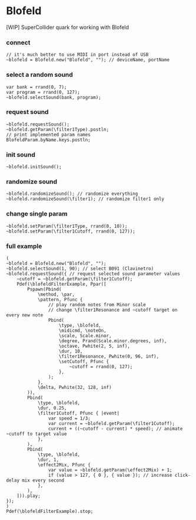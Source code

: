 # Blofeld
[WIP] SuperCollider quark for working with Blofeld

### connect
```supercollider
// it's much better to use MIDI in port instead of USB
~blofeld = Blofeld.new("Blofeld", ""); // deviceName, portName
```
### select a random sound
```supercollider
var bank = rrand(0, 7);
var program = rrand(0, 127);
~blofeld.selectSound(bank, program);
```
### request sound
```supercollider
~blofeld.requestSound();
~blofeld.getParam(\filter1Type).postln;
// print implemented param names
BlofeldParam.byName.keys.postln;
```
### init sound
```supercollider
~blofeld.initSound();
```
### randomize sound
```supercollider
~blofeld.randomizeSound(); // randomize everything
~blofeld.randomizeSound(\filter1); // randomize filter1 only
```
### change single param
```supercollider
~blofeld.setParam(\filter1Type, rrand(0, 10));
~blofeld.setParam(\filter1Cutoff, rrand(0, 127));
```
### full example
```supercollider
(
~blofeld = Blofeld.new("Blofeld", "");
~blofeld.selectSound(1, 90); // select B091 (Clavinetro)
~blofeld.requestSound({ // request selected sound parameter values
	~cutoff = ~blofeld.getParam(\filter1Cutoff);
	Pdef(\blofeldFilterExample, Ppar([
		Pspawn(Pbind(
			\method, \par,
			\pattern, Pfunc {
				// play random notes from Minor scale
				// change \filter1Resonance and ~cutoff target on every new note
				Pbind(
					\type, \blofeld,
					\midicmd, \noteOn,
					\scale, Scale.minor,
					\degree, Prand(Scale.minor.degrees, inf),
					\octave, Pwhite(2, 5, inf),
					\dur, 10,
					\filter1Resonance, Pwhite(0, 96, inf),
					\setCutoff, Pfunc {
						~cutoff = rrand(0, 127);
					},
				);
			},
			\delta, Pwhite(32, 128, inf)
		)),
		Pbind(
			\type, \blofeld,
			\dur, 0.25,
			\filter1Cutoff, Pfunc { |event|
				var speed = 1/3;
				var current = ~blofeld.getParam(\filter1Cutoff);
				current + ((~cutoff - current) * speed); // animate ~cutoff to target value
			},
		),
		Pbind(
			\type, \blofeld,
			\dur, 1,
			\effect2Mix, Pfunc {
				var value = ~blofeld.getParam(\effect2Mix) + 1;
				if (value > 127, { 0 }, { value }); // increase click-delay mix every second
			},
		),
	])).play;
});
)
Pdef(\blofeldFilterExample).stop;
```
